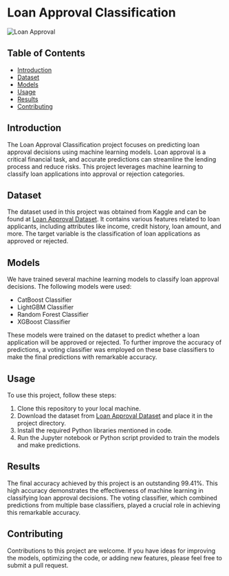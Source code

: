 # Loan Approval Classification

![Loan Approval](https://www.mymudra.com/cms/public/storage/posts/August2023/LM0hIK79JRlolk22T2wa.jpg)

## Table of Contents
- [Introduction](#introduction)
- [Dataset](#dataset)
- [Models](#models)
- [Usage](#usage)
- [Results](#results)
- [Contributing](#contributing)

## Introduction
The Loan Approval Classification project focuses on predicting loan approval decisions using machine learning models. Loan approval is a critical financial task, and accurate predictions can streamline the lending process and reduce risks. This project leverages machine learning to classify loan applications into approval or rejection categories.

## Dataset
The dataset used in this project was obtained from Kaggle and can be found at [Loan Approval Dataset](https://www.kaggle.com/datasets/architsharma01/loan-approval-prediction-dataset). It contains various features related to loan applicants, including attributes like income, credit history, loan amount, and more. The target variable is the classification of loan applications as approved or rejected.

## Models
We have trained several machine learning models to classify loan approval decisions. The following models were used:
- CatBoost Classifier
- LightGBM Classifier
- Random Forest Classifier
- XGBoost Classifier

These models were trained on the dataset to predict whether a loan application will be approved or rejected. To further improve the accuracy of predictions, a voting classifier was employed on these base classifiers to make the final predictions with remarkable accuracy.

## Usage
To use this project, follow these steps:
1. Clone this repository to your local machine.
2. Download the dataset from [Loan Approval Dataset](https://www.kaggle.com/datasets/architsharma01/loan-approval-prediction-dataset) and place it in the project directory.
3. Install the required Python libraries mentioned in code. 
4. Run the Jupyter notebook or Python script provided to train the models and make predictions.

## Results
The final accuracy achieved by this project is an outstanding 99.41%. This high accuracy demonstrates the effectiveness of machine learning in classifying loan approval decisions. The voting classifier, which combined predictions from multiple base classifiers, played a crucial role in achieving this remarkable accuracy.

## Contributing
Contributions to this project are welcome. If you have ideas for improving the models, optimizing the code, or adding new features, please feel free to submit a pull request.
